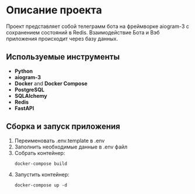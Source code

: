 # Описание проекта
Проект представляет собой телеграмм бота на фреймворке aiogram-3 с сохранением состояний в Redis.
Взаимодействие Бота и Вэб приложения происходит через базу данных.



## Используемые инструменты
* **Python**
* **aiogram-3**
* **Docker** and **Docker Compose**
* **PostgreSQL**
* **SQLAlchemy**
* **Redis**
* **FastAPI**


## Сборка и запуск приложения
1. Переименовать .env.template в .env
2. Заполнить необходимые данные в .env файл
3. Собрать контейнер:
    ```
    docker-compose build
    ```
4. Запустить контейнер:
    ```
    docker-compose up -d
    ```